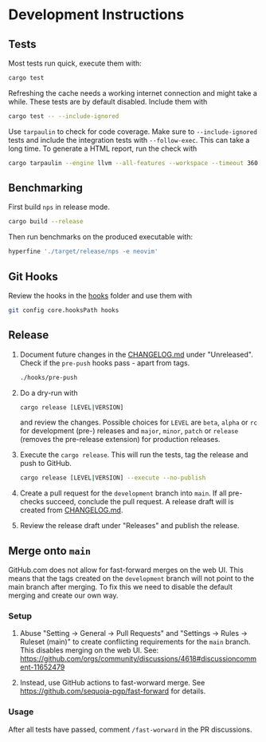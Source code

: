 # Development Instructions
## Tests
Most tests run quick, execute them with:

```bash
cargo test
```

Refreshing the cache needs a working internet connection and might take a while.
These tests are by default disabled. Include them with

```bash
cargo test -- --include-ignored
```

Use `tarpaulin` to check for code coverage. Make sure to `--include-ignored` tests and include the integration tests with `--follow-exec`. This can take a long time. To generate a HTML report, run the check with

```bash
cargo tarpaulin --engine llvm --all-features --workspace --timeout 360 --out Html --follow-exec -- --include-ignored
```

## Benchmarking
First build `nps` in release mode.

```bash
cargo build --release
```

Then run benchmarks on the produced executable with:

```bash
hyperfine './target/release/nps -e neovim'
```

## Git Hooks
Review the hooks in the [hooks](./hooks) folder and use them with

```bash
git config core.hooksPath hooks
```

## Release

1. Document future changes in the [CHANGELOG.md](./CHANGELOG.md) under "Unreleased". Check if the `pre-push` hooks pass - apart from tags.

    ```bash
    ./hooks/pre-push
    ```

1. Do a dry-run with

    ```bash
    cargo release [LEVEL|VERSION]
    ```

    and review the changes. Possible choices for `LEVEL` are `beta`, `alpha` or `rc` for development (pre-) releases and `major`, `minor`, `patch` or `release` (removes the pre-release extension) for production releases.

1. Execute the `cargo release`. This will run the tests, tag the release and push to GitHub.

    ```bash
    cargo release [LEVEL|VERSION] --execute --no-publish
    ```

1. Create a pull request for the `development` branch into `main`. If all pre-checks succeed, conclude the pull request. A release draft will is created from [CHANGELOG.md](CHANGELOG.md).

1. Review the release draft under "Releases" and publish the release.

## Merge onto `main`

GitHub.com does not allow for fast-forward merges on the web UI. This means that the tags created on the `development` branch will not point to the main branch after merging. To fix this we need to disable the default merging and create our own way.

### Setup
1. Abuse "Setting -> General -> Pull Requests" and "Settings -> Rules -> Ruleset (main)" to create conflicting requirements for the `main` branch. This disables merging on the web UI. See: https://github.com/orgs/community/discussions/4618#discussioncomment-11652479

1. Instead, use GitHub actions to fast-worward merge. See https://github.com/sequoia-pgp/fast-forward for details.

### Usage
After all tests have passed, comment `/fast-worward` in the PR discussions.
